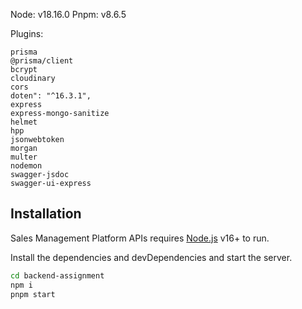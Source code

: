 Node: v18.16.0
Pnpm: v8.6.5

Plugins:

    prisma
    @prisma/client
    bcrypt
    cloudinary
    cors
    doten": "^16.3.1",
    express
    express-mongo-sanitize
    helmet
    hpp
    jsonwebtoken
    morgan
    multer
    nodemon
    swagger-jsdoc 
    swagger-ui-express


## Installation

Sales Management Platform APIs requires [Node.js](https://nodejs.org/) v16+ to run.

Install the dependencies and devDependencies and start the server.

```sh
cd backend-assignment
npm i
pnpm start
```